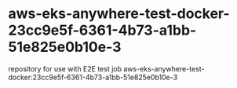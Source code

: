 # aws-eks-anywhere-test-docker-23cc9e5f-6361-4b73-a1bb-51e825e0b10e-3
repository for use with E2E test job aws-eks-anywhere-test-docker:23cc9e5f-6361-4b73-a1bb-51e825e0b10e-3
